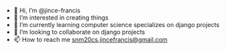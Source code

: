 - 👋 Hi, I’m @jince-francis
- 👀 I’m interested in creating things
- 🌱 I’m currently learning computer science specializes on django projects
- 💞️ I’m looking to collaborate on django projects
- 📫 How to reach me snm20cs.jincefrancis@gmail.com

<!---
jince-francis/jince-francis is a ✨ special ✨ repository because its `README.md` (this file) appears on your GitHub profile.
You can click the Preview link to take a look at your changes.
--->
